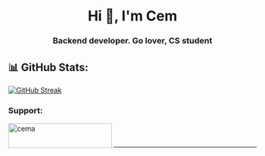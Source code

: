 <h1 align="center">Hi 👋, I'm Cem</h1>
<h3 align="center">Backend developer. Go lover, CS student</h3>

<h2 align="left">📊 GitHub Stats:</h2>

[![GitHub Streak](https://github-readme-streak-stats.herokuapp.com?user=CemAkan&theme=highcontrast&hide_border=true&date_format=j%20M%5B%20Y%5D)](https://git.io/streak-stats)

<h3 align="left">Support:</h3>
<p><a href="https://www.buymeacoffee.com/cema"> <img align="left" src="https://cdn.buymeacoffee.com/buttons/v2/default-yellow.png" height="50" width="210" alt="cema" /></a></p><br><br>

---
